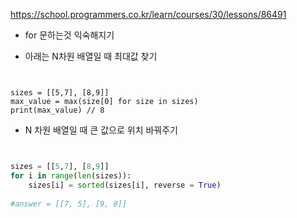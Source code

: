 
https://school.programmers.co.kr/learn/courses/30/lessons/86491

* for 문하는것 익숙해지기

* 아래는 N차원 배열일 때 최대값 찾기
```python3


sizes = [[5,7], [8,9]]
max_value = max(size[0] for size in sizes)
print(max_value) // 8

```


* N 차원 배열일 때 큰 값으로 위치 바꿔주기
```python


sizes = [[5,7], [8,9]]
for i in range(len(sizes)):
    sizes[i] = sorted(sizes[i], reverse = True)
    
#answer = [[7, 5], [9, 8]]

```